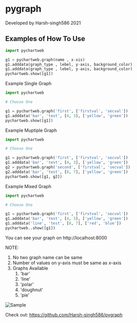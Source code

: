 # pygraph


Developed by Harsh-singh586 2021

## Examples of How To Use

```python
import pychartweb

g1 = pychartweb.graph(name , x-xis)
g1.adddata(graph_type , lebel, y-axis, background_color)
g1.adddata(graph_type , lebel, y-axis, background_color)
pychartweb.show([g1])
```

Example Single Graph
```python
import pychartweb

# Choose One

g1 = pychartweb.graph('first', ['firstval', 'secval'])
g1.adddata('bar', 'test', [4, 3], ['yellow', 'green'])
pychartweb.show([g1])
```

Example Muptiple Graph
```python
import pychartweb

# Choose One

g1 = pychartweb.graph('first', ['firstval', 'secval'])
g1.adddata('bar', 'test', [4, 3], ['yellow', 'green'])
g2 = pychartweb.graph('second', ['firstval', 'secval'])
g2.adddata('bar', 'test', [8, 7], ['yellow', 'green'])
pychartweb.show([g1, g2])
```

Example Mixed Graph
```python
import pychartweb

# Choose One

g1 = pychartweb.graph('first', ['firstval', 'secval'])
g1.adddata('bar', 'test', [4, 3], ['yellow', 'green'])
g1.adddata('line', 'test', [8, 7], ['red', 'blue'])
pychartweb..show([g1])
```

You can see your graph on http://localhost:8000

NOTE:
   
   1. No two graph name can be same
   2. Number of values on y-axis must be same as x-axis
   3. Graphs Available
       1. 'bar'
       2. 'line'
       3. 'polar'
       4. 'doughnut'
       5. 'pie'


![Sample](/sample.png)

Check out: https://github.com/Harsh-singh586/pygraph